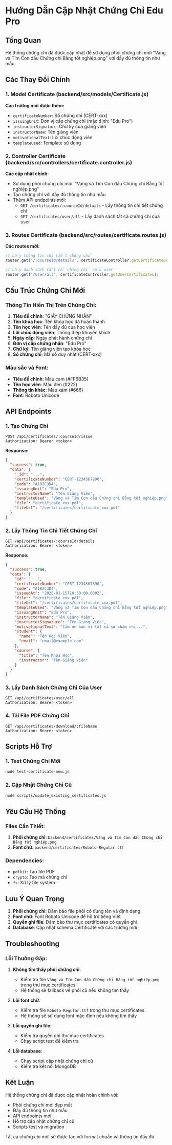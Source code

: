 # Hướng Dẫn Cập Nhật Chứng Chỉ Edu Pro

## Tổng Quan

Hệ thống chứng chỉ đã được cập nhật để sử dụng phôi chứng chỉ mới "Vàng và Tím Con dấu Chứng chỉ Bằng tốt nghiệp.png" với đầy đủ thông tin như mẫu.

## Các Thay Đổi Chính

### 1. Model Certificate (backend/src/models/Certificate.js)

**Các trường mới được thêm:**
- `certificateNumber`: Số chứng chỉ (CERT-xxx)
- `issuingUnit`: Đơn vị cấp chứng chỉ (mặc định: "Edu Pro")
- `instructorSignature`: Chữ ký của giảng viên
- `instructorName`: Tên giảng viên
- `motivationalText`: Lời chúc động viên
- `templateUsed`: Template sử dụng

### 2. Controller Certificate (backend/src/controllers/certificate.controller.js)

**Các cập nhật chính:**
- Sử dụng phôi chứng chỉ mới: "Vàng và Tím Con dấu Chứng chỉ Bằng tốt nghiệp.png"
- Tạo chứng chỉ với đầy đủ thông tin như mẫu
- Thêm API endpoints mới:
  - `GET /certificates/:courseId/details` - Lấy thông tin chi tiết chứng chỉ
  - `GET /certificates/user/all` - Lấy danh sách tất cả chứng chỉ của user

### 3. Routes Certificate (backend/src/routes/certificate.routes.js)

**Các routes mới:**
```javascript
// Lấy thông tin chi tiết chứng chỉ
router.get('/:courseId/details', certificateController.getCertificateDetails);

// Lấy danh sách tất cả chứng chỉ của user
router.get('/user/all', certificateController.getUserCertificates);
```

## Cấu Trúc Chứng Chỉ Mới

### Thông Tin Hiển Thị Trên Chứng Chỉ:
1. **Tiêu đề chính**: "GIẤY CHỨNG NHẬN"
2. **Tên khóa học**: Tên khóa học đã hoàn thành
3. **Tên học viên**: Tên đầy đủ của học viên
4. **Lời chúc động viên**: Thông điệp khuyến khích
5. **Ngày cấp**: Ngày phát hành chứng chỉ
6. **Đơn vị cấp chứng nhận**: "Edu Pro"
7. **Chữ ký**: Tên giảng viên tạo khóa học
8. **Số chứng chỉ**: Mã số duy nhất (CERT-xxx)

### Màu sắc và Font:
- **Tiêu đề chính**: Màu cam (#FF6B35)
- **Tên học viên**: Màu đen (#222)
- **Thông tin khác**: Màu xám (#666)
- **Font**: Roboto Unicode

## API Endpoints

### 1. Tạo Chứng Chỉ
```http
POST /api/certificates/:courseId/issue
Authorization: Bearer <token>
```

**Response:**
```json
{
  "success": true,
  "data": {
    "_id": "...",
    "certificateNumber": "CERT-1234567890",
    "code": "A1B2C3D4",
    "issuingUnit": "Edu Pro",
    "instructorName": "Tên Giảng Viên",
    "templateUsed": "Vàng và Tím Con dấu Chứng chỉ Bằng tốt nghiệp.png",
    "file": "certificate_xxx.pdf",
    "fileUrl": "/certificates/certificate_xxx.pdf"
  }
}
```

### 2. Lấy Thông Tin Chi Tiết Chứng Chỉ
```http
GET /api/certificates/:courseId/details
Authorization: Bearer <token>
```

**Response:**
```json
{
  "success": true,
  "data": {
    "id": "...",
    "certificateNumber": "CERT-1234567890",
    "code": "A1B2C3D4",
    "issuedAt": "2025-01-15T10:30:00.000Z",
    "file": "certificate_xxx.pdf",
    "fileUrl": "/certificates/certificate_xxx.pdf",
    "templateUsed": "Vàng và Tím Con dấu Chứng chỉ Bằng tốt nghiệp.png",
    "issuingUnit": "Edu Pro",
    "instructorName": "Tên Giảng Viên",
    "instructorSignature": "Tên Giảng Viên",
    "motivationalText": "Cảm ơn bạn vì tất cả sự chăm chỉ...",
    "student": {
      "name": "Tên Học Viên",
      "email": "email@example.com"
    },
    "course": {
      "title": "Tên Khóa Học",
      "instructor": "Tên Giảng Viên"
    }
  }
}
```

### 3. Lấy Danh Sách Chứng Chỉ Của User
```http
GET /api/certificates/user/all
Authorization: Bearer <token>
```

### 4. Tải File PDF Chứng Chỉ
```http
GET /api/certificates/download/:fileName
Authorization: Bearer <token>
```

## Scripts Hỗ Trợ

### 1. Test Chứng Chỉ Mới
```bash
node test-certificate-new.js
```

### 2. Cập Nhật Chứng Chỉ Cũ
```bash
node scripts/update_existing_certificates.js
```

## Yêu Cầu Hệ Thống

### Files Cần Thiết:
1. **Phôi chứng chỉ**: `backend/certificates/Vàng và Tím Con dấu Chứng chỉ Bằng tốt nghiệp.png`
2. **Font chữ**: `backend/certificates/Roboto-Regular.ttf`

### Dependencies:
- `pdfkit`: Tạo file PDF
- `crypto`: Tạo mã chứng chỉ
- `fs`: Xử lý file system

## Lưu Ý Quan Trọng

1. **Phôi chứng chỉ**: Đảm bảo file phôi có đúng tên và định dạng
2. **Font chữ**: Font Roboto Unicode để hỗ trợ tiếng Việt
3. **Quyền ghi file**: Đảm bảo thư mục certificates có quyền ghi
4. **Database**: Cập nhật schema Certificate với các trường mới

## Troubleshooting

### Lỗi Thường Gặp:

1. **Không tìm thấy phôi chứng chỉ**:
   - Kiểm tra file `Vàng và Tím Con dấu Chứng chỉ Bằng tốt nghiệp.png` trong thư mục certificates
   - Hệ thống sẽ fallback về phôi cũ nếu không tìm thấy

2. **Lỗi font chữ**:
   - Kiểm tra file `Roboto-Regular.ttf` trong thư mục certificates
   - Hệ thống sẽ sử dụng font mặc định nếu không tìm thấy

3. **Lỗi quyền ghi file**:
   - Kiểm tra quyền ghi thư mục certificates
   - Chạy script test để kiểm tra

4. **Lỗi database**:
   - Chạy script cập nhật chứng chỉ cũ
   - Kiểm tra kết nối MongoDB

## Kết Luận

Hệ thống chứng chỉ đã được cập nhật hoàn chỉnh với:
- Phôi chứng chỉ mới đẹp mắt
- Đầy đủ thông tin như mẫu
- API endpoints mới
- Hỗ trợ cập nhật chứng chỉ cũ
- Scripts test và migration

Tất cả chứng chỉ mới sẽ được tạo với format chuẩn và thông tin đầy đủ. 